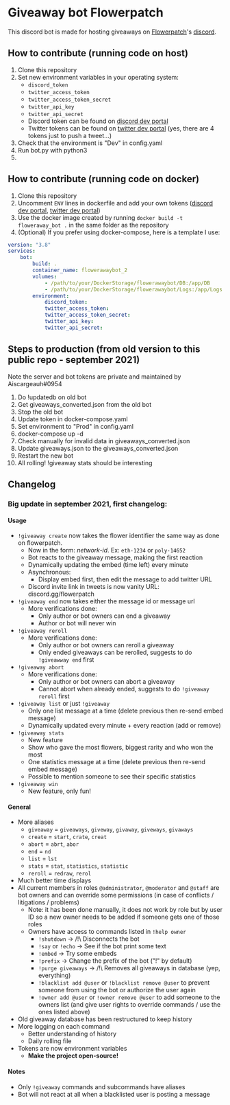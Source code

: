 # Giveaway bot Flowerpatch
This discord bot is made for hosting giveaways on [Flowerpatch](flowerpatch.app)'s [discord](discord.gg/flowerpatch).

## How to contribute (running code on host)
1. Clone this repository
2. Set new environment variables in your operating system:
    - `discord_token`
    - `twitter_access_token`
    - `twitter_access_token_secret`
    - `twitter_api_key`
    - `twitter_api_secret`
    - Discord token can be found on [discord dev portal](https://discord.com/developers/applications)
    - Twitter tokens can be found on [twitter dev portal](https://developer.twitter.com/en/portal/dashboard) (yes, there are 4 tokens just to push a tweet...)
3. Check that the environment is "Dev" in config.yaml
4. Run bot.py with python3
5. 

## How to contribute (running code on docker)
1. Clone this repository
2. Uncomment `ENV` lines in dockerfile and add your own tokens ([discord dev portal](https://discord.com/developers/applications), [twitter dev portal](https://developer.twitter.com/en/portal/dashboard))
3. Use the docker image created by running `docker build -t floweraway_bot .` in the same folder as the repository
4. (Optional) If you prefer using docker-compose, here is a template I use: 
```yaml
version: "3.8"
services:
    bot:
        build: .
        container_name: flowerawaybot_2
        volumes:
            - /path/to/your/DockerStorage/flowerawaybot/DB:/app/DB
            - /path/to/your/DockerStorage/flowerawaybot/Logs:/app/Logs
        environment:
            discord_token: 
            twitter_access_token: 
            twitter_access_token_secret: 
            twitter_api_key: 
            twitter_api_secret: 
```

## Steps to production (from old version to this public repo - september 2021)

Note the server and bot tokens are private and maintained by Aiscargeauh#0954
1. Do !updatedb on old bot
2. Get giveaways_converted.json from the old bot
3. Stop the old bot
4. Update token in docker-compose.yaml
5. Set environment to "Prod" in config.yaml
6. docker-compose up -d
7. Check manually for invalid data in giveaways_converted.json
8. Update giveaways.json to the giveaways_converted.json
9. Restart the new bot
10. All rolling! !giveaway stats should be interesting

## Changelog 

### Big update in september 2021, first changelog:

#### Usage

 - `!giveaway create` now takes the flower identifier the same way as done on flowerpatch.
   - Now in the form: *network-id*. Ex: `eth-1234` or `poly-14652`
   - Bot reacts to the giveaway message, making the first reaction
   - Dynamically updating the embed (time left) every minute
   - Asynchronous:
     - Display embed first, then edit the message to add twitter URL
   - Discord invite link in tweets is now vanity URL: discord.gg/flowerpatch
 - `!giveaway end` now takes either the message id or message url
   - More verifications done:
     - Only author or bot owners can end a giveaway
     - Author or bot will never win
 - `!giveaway reroll`
   - More verifications done:
     - Only author or bot owners can reroll a giveaway
     - Only ended giveaways can be rerolled, suggests to do `!giveawway end` first
 - `!giveaway abort`
   - More verifications done:
     - Only author or bot owners can abort a giveaway
     - Cannot abort when already ended, suggests to do `!giveaway reroll` first
 - `!giveaway list` or just `!giveaway`
   - Only one list message at a time (delete previous then re-send embed message)
   - Dynamically updated every minute + every reaction (add or remove)
 - `!giveaway stats`
   - New feature
   - Show who gave the most flowers, biggest rarity and who won the most
   - One statistics message at a time (delete previous then re-send embed message)
   - Possible to mention someone to see their specific statistics
 - `!giveaway win`
   - New feature, only fun!
#### General

 - More aliases
   - `giveaway` = `giveaways`, `giveway`, `givaway`, `giveways`, `givaways`
   - `create` = `start`, `crate`, `creat`
   - `abort` = `abrt`, `abor`
   - `end` = `nd`
   - `list` = `lst`
   - `stats` = `stat`, `statistics`, `statistic`
   - `reroll` = `redraw`, `rerol`
 - Much better time displays
 - All current members in roles `@administrator`, `@moderator` and `@staff` are bot owners and can override some permissions (in case of conflicts / litigations / problems)
   - Note: it has been done manually, it does not work by role but by user ID so a new owner needs to be added if someone gets one of those roles
   - Owners have access to commands listed in `!help owner`
     - `!shutdown` -> /!\ Disconnects the bot
     - `!say` or `!echo` -> See if the bot print some text
     - `!embed` -> Try some embeds
     - `!prefix` -> Change the prefix of the bot ("!" by default)
     - `!purge giveaways` -> /!\ Removes all giveaways in database (yep, everything)
     - `!blacklist add @user` or `!blacklist remove @user` to prevent someone from using the bot or authorize the user again
     - `!owner add @user` or `!owner remove @user` to add someone to the owners list (and give user rights to override commands / use the ones listed above)
 - Old giveaway database has been restructured to keep history
 - More logging on each command
   - Better understanding of history
   - Daily rolling file
 - Tokens are now environment variables
   - **Make the project open-source!**


#### Notes

- Only `!giveaway` commands and subcommands have aliases
- Bot will not react at all when a blacklisted user is posting a message